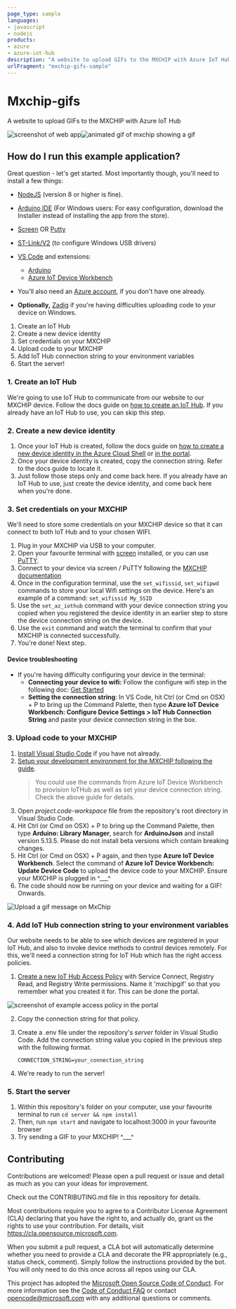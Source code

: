 ```yaml
---
page_type: sample
languages:
- javascript
- nodejs
products:
- azure
- azure-iot-hub
description: "A website to upload GIFs to the MXCHIP with Azure IoT Hub."
urlFragment: "mxchip-gifs-sample"
---
```


# Mxchip-gifs

A website to upload GIFs to the MXCHIP with Azure IoT Hub

![screenshot of web app](app-screenshot.gif)![animated gif of mxchip showing a gif](chip-screenshot.gif)

## How do I run this example application?

Great question - let's get started. Most importantly though, you'll need to install a few things:
 - [NodeJS](https://nodejs.org) (version 8 or higher is fine).
 - [Arduino IDE](https://www.arduino.cc/en/main/software) (For Windows users: For easy configuration, download the Installer instead of installing the app from the store).
 - [Screen](https://linuxize.com/post/how-to-use-linux-screen/) OR [Putty](https://www.chiark.greenend.org.uk/~sgtatham/putty/latest.html)
 - [ST-Link/V2](http://www.st.com/en/development-tools/stsw-link009.html) (to configure Windows USB drivers)
- [VS Code](https://code.visualstudio.com/?WT.mc_id=mxchipgifs-github-cxa) and extensions:
  - [Arduino](https://marketplace.visualstudio.com/items?itemName=vsciot-vscode.vscode-arduino&WT.mc_id=mxchipgifs-github-cxa)
  - [Azure IoT Device Workbench](https://marketplace.visualstudio.com/items?itemName=vsciot-vscode.vscode-iot-workbench&WT.mc_id=mxchipgifs-github-cxa)
- You'll also need an [Azure account](https://azure.microsoft.com/en-us/free/?WT.mc_id=mxchipgifs-github-cxa), if you don't have one already.

 - **Optionally,** [Zadig](https://zadig.akeo.ie/) if you're having difficulties uploading code to your device on Windows.

1. Create an IoT Hub
2. Create a new device identity
3. Set credentials on your MXCHIP
4. Upload code to your MXCHIP
5. Add IoT Hub connection string to your environment variables
6. Start the server!

### 1. Create an IoT Hub

We're going to use IoT Hub to communicate from our website to our MXCHIP device. Follow the docs guide on [how to create an IoT Hub](https://docs.microsoft.com/en-us/azure/iot-hub/quickstart-send-telemetry-node#create-an-iot-hub?WT.mc_id=mxchipgifs-github-cxa). If you already have an IoT Hub to use, you can skip this step.

### 2. Create a new device identity

1. Once your IoT Hub is created, follow the docs guide on [how to create a new device identity in the Azure Cloud Shell](https://docs.microsoft.com/en-us/azure/iot-dps/about-iot-dps) or [in the portal](https://docs.microsoft.com/en-us/azure/iot-hub/iot-hub-raspberry-pi-web-simulator-get-started#register-a-new-device-in-the-iot-hub?WT.mc_id=mxchipgifs-github-cxa).
2. Once your device identity is created, copy the connection string. Refer to the docs guide to locate it.
3. Just follow those steps only and come back here. If you already have an IoT Hub to use, just create the device identity, and come back here when you're done.

### 3. Set credentials on your MXCHIP

We'll need to store some credentials on your MXCHIP device so that it can connect to both IoT Hub and to your chosen WIFI.

1. Plug in your MXCHIP via USB to your computer.
2. Open your favourite terminal with [screen](https://linuxize.com/post/how-to-use-linux-screen/) installed, or you can use [PuTTY](https://www.putty.org/).
3. Connect to your device via screen / PuTTY following the [MXCHIP documentation](https://microsoft.github.io/azure-iot-developer-kit/docs/use-configuration-mode/?WT.mc_id=mxchipgifs-github-cxa)
4. Once in the configuration terminal, use the `set_wifissid`, `set_wifipwd` commands to store your local Wifi settings on the device. Here's an example of a command: `set_wifissid My_SSID`
5. Use the `set_az_iothub` command with your device connection string you copied when you registered the device identity in an earlier step to store the device connection string on the device.
6. Use the `exit` command and watch the terminal to confirm that your MXCHIP is connected successfully.
7. You're done! Next step.

#### Device troubleshooting
- If you're having difficulty configuring your device in the terminal:
  - **Connecting your device to wifi:** Follow the configure wifi step in the following doc: [Get Started](https://microsoft.github.io/azure-iot-developer-kit/docs/get-started/?WT.mc_id=mxchipgifs-github-cxa)
  - **Setting the connection string**: In VS Code, hit Ctrl (or Cmd on OSX) + P to bring up the Command Palette, then type **Azure IoT Device Workbench: Configure Device Settings > IoT Hub Connection String** and paste your device connection string in the box.

### 3. Upload code to your MXCHIP

1. [Install Visual Studio Code](https://code.visualstudio.com/docs/setup/setup-overview) if you have not already.
2. [Setup your development environment for the MXCHIP following the guide](https://microsoft.github.io/azure-iot-developer-kit/docs/get-started/#prepare-the-development-environment?WT.mc_id=mxchipgifs-github-cxa).
    > You could use the commands from Azure IoT Device Workbench to provision IoTHub as well as set your device connection string. Check the above guide for details.
3. Open *project.code-workspace* file from the repository's root directory in Visual Studio Code.
4. Hit Ctrl (or Cmd on OSX) + P to bring up the Command Palette, then type **Arduino: Library Manager**, search for **ArduinoJson** and install version 5.13.5. Please do not install beta versions which contain breaking changes.
5. Hit Ctrl (or Cmd on OSX) + P again, and then type **Azure IoT Device Workbench**. Select the command of **Azure IoT Device Workbench: Update Device Code** to upload the device code to your MXCHIP. Ensure your MXCHIP is plugged in ^___^
6. The code should now be running on your device and waiting for a GIF! Onwards.

![Upload a gif message on MxChip](upload-gif-message.jpg)


### 4. Add IoT Hub connection string to your environment variables

Our website needs to be able to see which devices are registered in your IoT Hub, and also to invoke device methods to control devices remotely. For this, we'll need a connection string for IoT Hub which has the right access policies.

1. [Create a new IoT Hub Access Policy](https://docs.microsoft.com/en-us/azure/iot-hub/iot-hub-devguide-security#access-control-and-permissions?WT.mc_id=mxchipgifs-github-cxa) with Service Connect, Registry Read, and Registry Write permissions. Name it 'mxchipgif' so that you remember what you created it for. This can be done the portal.

![screenshot of example access policy in the portal](portal-policy-screenshot.png)

2. Copy the connection string for that policy.
3. Create a .env file under the repository's *server* folder in Visual Studio Code. Add the connection string value you copied in the previous step with the following format.

    ```dosini
    CONNECTION_STRING=your_connection_string
    ```

4. We're ready to run the server!

### 5. Start the server

1. Within this repository's folder on your computer, use your favourite terminal to run `cd server && npm install` 
2. Then, run `npm start` and navigate to localhost:3000 in your favourite browser
3. Try sending a GIF to your MXCHIP! ^___^

## Contributing

Contributions are welcomed! Please open a pull request or issue and detail as much as you can your ideas for improvement.

Check out the CONTRIBUTING.md file in this repository for details.

Most contributions require you to agree to a Contributor License Agreement (CLA) declaring that you have the right to, and actually do, grant us the rights to use your contribution. For details, visit https://cla.opensource.microsoft.com.

When you submit a pull request, a CLA bot will automatically determine whether you need to provide a CLA and decorate the PR appropriately (e.g., status check, comment). Simply follow the instructions provided by the bot. You will only need to do this once across all repos using our CLA.

This project has adopted the [Microsoft Open Source Code of Conduct](https://opensource.microsoft.com/codeofconduct/).
For more information see the [Code of Conduct FAQ](https://opensource.microsoft.com/codeofconduct/faq/) or
contact [opencode@microsoft.com](mailto:opencode@microsoft.com) with any additional questions or comments.

